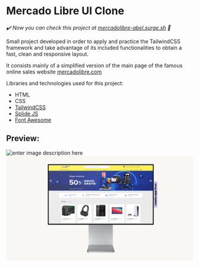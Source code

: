# Mercado Libre UI Clone

*✔️ Now you can check this project at [mercadolibre-abel.surge.sh](https://meli-abel.surge.sh) 👀*

Small project developed in order to apply and practice the TailwindCSS framework and take advantage of its included functionalities to obtain a fast, clean and responsive layout.

It consists mainly of a simplified version of the main page of the famous online sales website [mercadolibre.com](https://www.mercadolibre.com.co)


Libraries and technologies used for this project:

 - HTML
 - CSS
 - [TailwindCSS](https://tailwindcss.com)
 - [Splide JS](https://splidejs.com)
 - [Font Awesome](https://fontawesome.com)


## Preview:

![enter image description here](https://raw.githubusercontent.com/abelareiza/mercado-libre-ui-clone/master/custom/assets/mockup/mobile-mockup.gif?raw=true)
![enter image description here](https://raw.githubusercontent.com/abelareiza/mercado-libre-ui-clone/master/custom/assets/mockup/desktop-mockup.png?raw=true)
